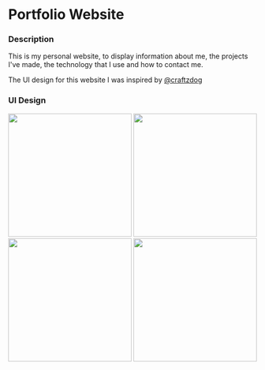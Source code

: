 # Portfolio Website

### Description

This is my personal website, to display information about me, the projects I've made, 
the technology that I use and how to contact me.

The UI design for this website I was inspired by [@craftzdog](https://github.com/craftzdog/craftzdog-homepage)

### UI Design
<img src="https://user-images.githubusercontent.com/39095849/202370284-ff3625aa-ace6-44d8-87c1-ebe6a4e88272.png" width="250"/>
<img src="https://user-images.githubusercontent.com/39095849/202370308-c5075db0-b31f-464b-9d26-285dc85740df.png" width="250"/>
<img src="https://user-images.githubusercontent.com/39095849/202370327-ecf250eb-66a1-42e8-b7c7-4e3aa9cdfd1a.png" width="250"/>
<img src="https://user-images.githubusercontent.com/39095849/202370342-76cee4da-b5f6-443a-96bf-69c610c65c69.png" width="250"/>
